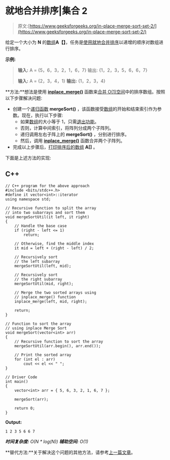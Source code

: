 # 就地合并排序|集合 2

> 原文:[https://www.geeksforgeeks.org/in-place-merge-sort-set-2/](https://www.geeksforgeeks.org/in-place-merge-sort-set-2/)

给定一个大小为 **N** 的[数组](https://www.geeksforgeeks.org/array-data-structure/)**A【】**，任务是[使用](https://www.geeksforgeeks.org/c-program-to-sort-an-array-in-ascending-order/)[就地合并排序](https://www.geeksforgeeks.org/in-place-merge-sort/)以递增的顺序对数组进行排序。

**示例:**

> **输入:** A = {5，6，3，2，1，6，7}
> 输出: {1，2，3，5，6，6，7}
> 
> **输入:** A = {2，3，4，1}
> **输出:** {1，2，3，4}

**方法:**想法是使用 [**inplace_merge()**](https://www.geeksforgeeks.org/merge-operations-using-stl-in-c-merge-includes-set_union-set_intersection-set_difference/) 函数来[合并 O(1)空间](https://www.geeksforgeeks.org/merge-two-sorted-arrays-o1-extra-space/)中的排序数组。按照以下步骤解决问题:

*   创建一个[递归函数](https://www.geeksforgeeks.org/recursive-functions/) **mergeSort()** ，该函数接受[数组](https://www.geeksforgeeks.org/array-data-structure/)的开始和结束索引作为参数。现在，执行以下步骤:
    *   如果[数组](https://www.geeksforgeeks.org/how-to-find-size-of-array-in-cc-without-using-sizeof-operator/)的大小等于 1，只需[退出功能](https://www.geeksforgeeks.org/return-statement-in-c-cpp-with-examples/)。
    *   否则，计算中间索引，将阵列分成两个子阵列。
    *   递归调用左右子阵上的 **mergeSort()** ，分别进行排序。
    *   然后，调用 [**inplace_merge()**](https://www.geeksforgeeks.org/merge-operations-using-stl-in-c-merge-includes-set_union-set_intersection-set_difference/) 函数合并两个子阵列。
*   完成以上步骤后，[打印排序后的数组](https://www.geeksforgeeks.org/c-program-to-print-an-array-using-recursion/) **A[]** 。

下面是上述方法的实现:

## C++

```
// C++ program for the above approach
#include <bits/stdc++.h>
#define it vector<int>::iterator
using namespace std;

// Recursive function to split the array
// into two subarrays and sort them
void mergeSortUtil(it left, it right)
{
    // Handle the base case
    if (right - left <= 1)
        return;

    // Otherwise, find the middle index
    it mid = left + (right - left) / 2;

    // Recursively sort
    // the left subarray
    mergeSortUtil(left, mid);

    // Recursively sort
    // the right subarray
    mergeSortUtil(mid, right);

    // Merge the two sorted arrays using
    // inplace_merge() function
    inplace_merge(left, mid, right);

    return;
}

// Function to sort the array
// using inplace Merge Sort
void mergeSort(vector<int> arr)
{
    // Recursive function to sort the array
    mergeSortUtil(arr.begin(), arr.end());

    // Print the sorted array
    for (int el : arr)
        cout << el << " ";
}

// Driver Code
int main()
{
    vector<int> arr = { 5, 6, 3, 2, 1, 6, 7 };

    mergeSort(arr);

    return 0;
}
```

**Output:** 

```
1 2 3 5 6 6 7
```

***时间复杂度:** O(N * log(N))*
***辅助空间:** O(1)*

**替代方法:**关于解决这个问题的其他方法，请参考[上一篇文章](https://www.geeksforgeeks.org/in-place-merge-sort/)。